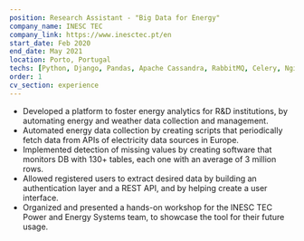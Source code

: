 ```yaml
---
position: Research Assistant - "Big Data for Energy"
company_name: INESC TEC
company_link: https://www.inesctec.pt/en
start_date: Feb 2020
end_date: May 2021
location: Porto, Portugal
techs: [Python, Django, Pandas, Apache Cassandra, RabbitMQ, Celery, Nginx, Vue, Docker, GitLab CI/CD]
order: 1
cv_section: experience
---
```

* Developed a platform to foster energy analytics for R&D institutions, by automating energy and weather data collection and management.
* Automated energy data collection by creating scripts that periodically fetch data from APIs of electricity data sources in Europe.
* Implemented detection of missing values by creating software that monitors DB with 130+ tables, each one with an average of 3 million rows.
* Allowed registered users to extract desired data by building an authentication layer and a REST API, and by helping create a user interface.
* Organized and presented a hands-on workshop for the INESC TEC Power and Energy Systems team, to showcase the tool for their future usage.